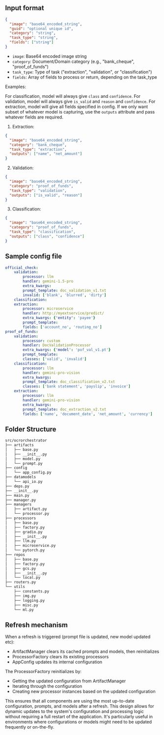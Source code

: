 ## Input format

```json
{
  "image": "base64_encoded_string",
  "guid": "optional unique id",
  "category": "string",
  "task_type": "string",
  "fields": ["string"]
}
```

- `image`: Base64 encoded image string
- `category`: Document/Domain category (e.g., "bank_cheque", "proof_of_funds")
- `task_type`: Type of task ("extraction", "validation", or "classification")
- `fields`: Array of fields to process or return, depending on the task_type

Examples:

For classification, model will always give `class` and `confidence`.
For validation, model will always give `is_valid` and `reason` and `confidence`.
For extraction, model will give all fields specified in config.
If we only want subset of whatever model is capturing,
use the `outputs` attribute and pass whatever fields are required. 


1. Extraction:


```json
{
  "image": "base64_encoded_string",
  "category": "bank_cheque",
  "task_type": "extraction",
  "outputs": ["name", "net_amount"]
}
```

2. Validation:

```json
{
  "image": "base64_encoded_string",
  "category": "proof_of_funds",
  "task_type": "validation",
  "outputs": ["is_valid", "reason"]
}
```

3. Classification:

```json
{
  "image": "base64_encoded_string",
  "category": "proof_of_funds",
  "task_type": "classification",
  "outputs": ["class", "confidence"]
}
```

## Sample config file

```yaml
official_check:
    validation:
        processor: llm
        handler: gemini-1.5-pro
        extra_kwargs:
        prompt_template: doc_validation_v1.txt
        invalid: ['blank', 'blurred', 'dirty']
    classification:
    extraction:
        processor: microservice
        handler: http://myextservice/predict/
        extra_kwargs: {'entity': 'payee'}
        prompt_template:
        fields: ['account_no', 'routing_no']
proof_of_funds:
    validation:
        processor: custom
        handler: DocValidationProcessor
        extra_kwargs: {'model': 'pof_val_v1.pt'}
        prompt_template:
        classes: ['valid', 'invalid']
    classification:
        processor: llm
        handler: gemini-pro-vision
        extra_kwargs: 
        prompt_template: doc_classification_v2.txt
        classes: ['bank statement', 'payslip', 'invoice']
    extraction:
        processor: llm
        handler: gemini-pro-vision
        extra_kwargs: 
        prompt_template: doc_extraction_v2.txt
        fields: ['name', 'document_date', 'net_amount', 'currency']
```

## Folder Structure

```bash
src/ocrorchestrator
├── artifacts
│   ├── base.py
│   ├── __init__.py
│   ├── model.py
│   └── prompt.py
├── config
│   └── app_config.py
├── datamodels
│   └── api_io.py
├── deps.py
├── __init__.py
├── main.py
├── manager.py
├── managers
│   ├── artifact.py
│   └── processor.py
├── processors
│   ├── base.py
│   ├── factory.py
│   ├── gradio.py
│   ├── __init__.py
│   ├── llm.py
│   ├── microservice.py
│   └── pytorch.py
├── repos
│   ├── base.py
│   ├── factory.py
│   ├── gcs.py
│   ├── __init__.py
│   └── local.py
├── routers.py
└── utils
    ├── constants.py
    ├── img.py
    ├── logging.py
    ├── misc.py
    └── ml.py
```


## Refresh mechanism

When a refresh is triggered (prompt file is updated, new model updated etc):

- ArtifactManager clears its cached prompts and models, then reinitializes
- ProcessorFactory clears its existing processors
- AppConfig updates its internal configuration


The ProcessorFactory reinitializes by:

- Getting the updated configuration from ArtifactManager
- Iterating through the configuration
- Creating new processor instances based on the updated configuration


This ensures that all components are using the most up-to-date configuration, prompts, and models after a refresh.
This design allows for dynamic updates to the system's configuration and processing logic without requiring a full restart of the application.
It's particularly useful in environments where configurations or models might need to be updated frequently or on-the-fly.

